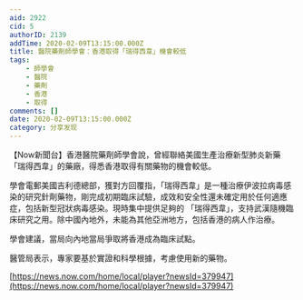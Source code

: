 ```yaml
---
aid: 2922
cid: 5
authorID: 2139
addTime: 2020-02-09T13:15:00.000Z
title: 醫院藥劑師學會：香港取得「瑞得西韋」機會較低
tags:
    - 師學會
    - 醫院
    - 藥劑
    - 香港
    - 取得
comments: []
date: 2020-02-09T13:15:00.000Z
category: 分享发现
---
```


【Now新聞台】香港醫院藥劑師學會說，曾經聯絡美國生產治療新型肺炎新藥「瑞得西韋」的藥廠，得悉香港取得有關藥物的機會較低。

學會電郵美國吉利德總部，獲對方回覆指，「瑞得西韋」是一種治療伊波拉病毒感染的研究針劑藥物，剛完成初期臨床試驗，成效和安全性還未確定用於任何適應症，包括新型冠狀病毒感染。現時集中提供足夠的 「瑞得西韋」，支持武漢隨機臨床研究之用。除中國內地外，未能為其他亞洲地方，包括香港的病人作治療。

學會建議，當局向內地當局爭取將香港成為臨床試點。

醫管局表示，專家要基於實證和科學根據，考慮使用新的藥物。

[https://news.now.com/home/local/player?newsId=379947](https://news.now.com/home/local/player?newsId=379947)
